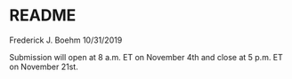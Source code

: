 README
================
Frederick J. Boehm
10/31/2019

Submission will open at 8 a.m. ET on November 4th and close at 5 p.m. ET
on November 21st.
